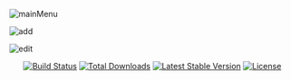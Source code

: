 ![mainMenu](https://user-images.githubusercontent.com/111477747/214446703-558e22cd-dfc9-41c6-8082-7ade3fa188e3.png)

 ![add](https://user-images.githubusercontent.com/111477747/214446668-81099e91-71e8-401e-95c4-776cb0465a50.png)
 
![edit](https://user-images.githubusercontent.com/111477747/214446711-edc04009-1021-400d-aa92-e047d122c212.png)


<p align="center">
<a href="https://github.com/laravel/framework/actions"><img src="https://github.com/laravel/framework/workflows/tests/badge.svg" alt="Build Status"></a>
<a href="https://packagist.org/packages/laravel/framework"><img src="https://img.shields.io/packagist/dt/laravel/framework" alt="Total Downloads"></a>
<a href="https://packagist.org/packages/laravel/framework"><img src="https://img.shields.io/packagist/v/laravel/framework" alt="Latest Stable Version"></a>
<a href="https://packagist.org/packages/laravel/framework"><img src="https://img.shields.io/packagist/l/laravel/framework" alt="License"></a>
</p>
